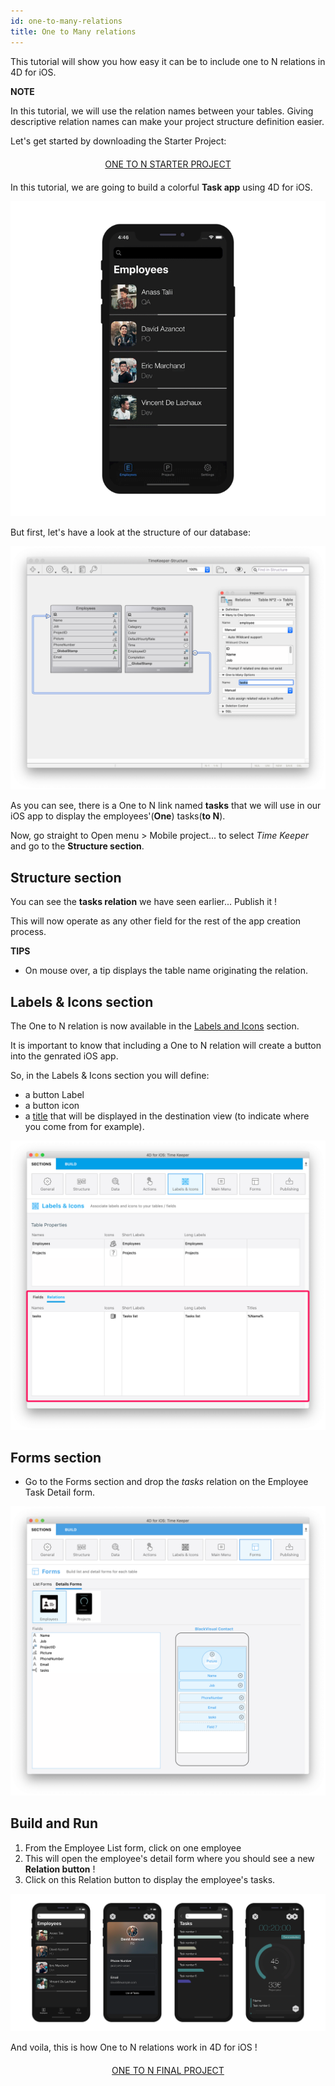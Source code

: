 ```yaml
---
id: one-to-many-relations
title: One to Many relations
---
```


This tutorial will show you how easy it can be to include one to N relations in 4D for iOS.


<div markdown="1" class = "tips">

**NOTE**

In this tutorial, we will use the relation names between your tables.
Giving descriptive relation names can make your project structure definition easier.

</div>

Let's get started by downloading the Starter Project:

<div markdown="1" style="text-align: center; margin-top: 20px; margin-bottom: 20px">
<a class="button"
href="../assets/en/relations/TimeKeeper.4dbase.zip">ONE TO N STARTER PROJECT</a>
</div>

In this tutorial, we are going to build a colorful **Task app** using 4D for iOS.

![Task App Final result](assets/en/relations/4D-for-iOS-dark-mode-card-relation-ios-13.gif)

But first, let's have a look at the structure of our database:

![Select link from structure section](assets/en/relations/Database-1-to-N-relations-4D-for-iOS.png)

As you can see, there is a One to N link named **tasks** that we will use in our iOS app to display the employees'(**One**) tasks(**to N**).

Now, go straight to Open menu > Mobile project... to select *Time Keeper* and go to the **Structure section**.

## Structure section

You can see the **tasks relation** we have seen earlier... Publish it !

This will now operate as any other field for the rest of the app creation process.

<div markdown="1" class = "tips">

**TIPS**

* On mouse over, a tip displays the table name originating the relation.

</div>

## Labels & Icons section

The One to N relation is now available in the [Labels and Icons](labels-and-icons.html) section.

It is important to know that including a One to N relation will create a button into the genrated iOS app.

So, in the Labels & Icons section you will define:

* a button Label
* a button icon
* a [title](one-to-n-relations-title-definition.html) that will be displayed in the destination view (to indicate where you come from for example).

![Labels & Icons section Relations properties](assets/en/project-editor/Relations-properties-Labels-icons-section-4D-for-iOS.png)

## Forms section

* Go to the Forms section and drop the *tasks* relation on the Employee Task Detail form.

![Related field in Forms section](assets/en/relations/1-to-n-relations-forms-section.png)

## Build and Run

1. From the Employee List form, click on one employee 
2. This will open the employee's detail form where you should see a new **Relation button** !
3. Click on this Relation button to display the employee's tasks. 

![Related field in Forms section](assets/en/relations/One-to-n-relations-task-ios-app.png)

And voila, this is how One to N relations work in 4D for iOS !

<div markdown="1" style="text-align: center; margin-top: 20px; margin-bottom: 20px">
<a class="button"
href="../assets/en/relations/TimeKeeper.4dbase.zip">ONE TO N FINAL PROJECT</a>
</div>

